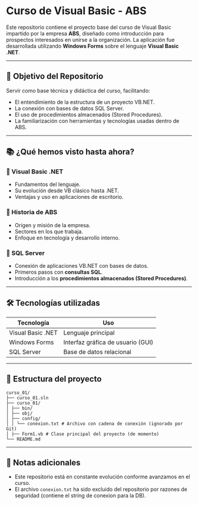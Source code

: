 # Curso de Visual Basic - ABS

Este repositorio contiene el proyecto base del curso de Visual Basic impartido por la empresa **ABS**, diseñado como introducción para prospectos interesados en unirse a la organización. La aplicación fue desarrollada utilizando **Windows Forms** sobre el lenguaje **Visual Basic .NET**.

---

## 🧠 Objetivo del Repositorio

Servir como base técnica y didáctica del curso, facilitando:

- El entendimiento de la estructura de un proyecto VB.NET.
- La conexión con bases de datos SQL Server.
- El uso de procedimientos almacenados (Stored Procedures).
- La familiarización con herramientas y tecnologías usadas dentro de ABS.

---

## 📚 ¿Qué hemos visto hasta ahora?

### 🔹 Visual Basic .NET

- Fundamentos del lenguaje.
- Su evolución desde VB clásico hasta .NET.
- Ventajas y uso en aplicaciones de escritorio.

### 🔹 Historia de ABS

- Origen y misión de la empresa.
- Sectores en los que trabaja.
- Enfoque en tecnología y desarrollo interno.

### 🔹 SQL Server

- Conexión de aplicaciones VB.NET con bases de datos.
- Primeros pasos con **consultas SQL**.
- Introducción a los **procedimientos almacenados (Stored Procedures)**.

---

## 🛠️ Tecnologías utilizadas

| Tecnología       | Uso                             |
|------------------|----------------------------------|
| Visual Basic .NET | Lenguaje principal               |
| Windows Forms     | Interfaz gráfica de usuario (GUI) |
| SQL Server        | Base de datos relacional         |

---

## 🧩 Estructura del proyecto
```
curso_01/
├── curso_01.sln
├── curso_01/
│ ├── bin/
│ ├── obj/
│ ├── config/
│ │ └── conexion.txt # Archivo con cadena de conexión (ignorado por Git)
│ ├── Form1.vb # Clase principal del proyecto (de momento)
└── README.md
```
---

## 📎 Notas adicionales

- Este repositorio está en constante evolución conforme avanzamos en el curso.
- El archivo `conexion.txt` ha sido excluido del repositorio por razones de seguridad (contiene el string de conexion para la DB).

